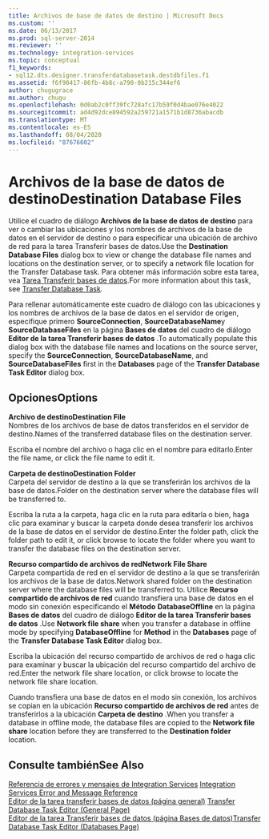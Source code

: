 ```yaml
---
title: Archivos de base de datos de destino | Microsoft Docs
ms.custom: ''
ms.date: 06/13/2017
ms.prod: sql-server-2014
ms.reviewer: ''
ms.technology: integration-services
ms.topic: conceptual
f1_keywords:
- sql12.dts.designer.transferdatabasetask.destdbfiles.f1
ms.assetid: f6f90417-86fb-4b8c-a790-0b215c344ef6
author: chugugrace
ms.author: chugu
ms.openlocfilehash: 0d0ab2c0ff39fc728afc17b59f0d4bae076e4022
ms.sourcegitcommit: ad4d92dce894592a259721a1571b1d8736abacdb
ms.translationtype: MT
ms.contentlocale: es-ES
ms.lasthandoff: 08/04/2020
ms.locfileid: "87676602"
---
```

# <a name="destination-database-files"></a><span data-ttu-id="cb2bd-102">Archivos de la base de datos de destino</span><span class="sxs-lookup"><span data-stu-id="cb2bd-102">Destination Database Files</span></span>
  <span data-ttu-id="cb2bd-103">Utilice el cuadro de diálogo **Archivos de la base de datos de destino** para ver o cambiar las ubicaciones y los nombres de archivos de la base de datos en el servidor de destino o para especificar una ubicación de archivo de red para la tarea Transferir bases de datos.</span><span class="sxs-lookup"><span data-stu-id="cb2bd-103">Use the **Destination Database Files** dialog box to view or change the database file names and locations on the destination server, or to specify a network file location for the Transfer Database task.</span></span> <span data-ttu-id="cb2bd-104">Para obtener más información sobre esta tarea, vea [Tarea Transferir bases de datos](control-flow/transfer-database-task.md).</span><span class="sxs-lookup"><span data-stu-id="cb2bd-104">For more information about this task, see [Transfer Database Task](control-flow/transfer-database-task.md).</span></span>  
  
 <span data-ttu-id="cb2bd-105">Para rellenar automáticamente este cuadro de diálogo con las ubicaciones y los nombres de archivos de la base de datos en el servidor de origen, especifique primero **SourceConnection**, **SourceDatabaseName**y **SourceDatabaseFiles** en la página **Bases de datos** del cuadro de diálogo **Editor de la tarea Transferir bases de datos** .</span><span class="sxs-lookup"><span data-stu-id="cb2bd-105">To automatically populate this dialog box with the database file names and locations on the source server, specify the **SourceConnection**, **SourceDatabaseName**, and **SourceDatabaseFiles** first in the **Databases** page of the **Transfer Database Task Editor** dialog box.</span></span>  
  
## <a name="options"></a><span data-ttu-id="cb2bd-106">Opciones</span><span class="sxs-lookup"><span data-stu-id="cb2bd-106">Options</span></span>  
 <span data-ttu-id="cb2bd-107">**Archivo de destino**</span><span class="sxs-lookup"><span data-stu-id="cb2bd-107">**Destination File**</span></span>  
 <span data-ttu-id="cb2bd-108">Nombres de los archivos de base de datos transferidos en el servidor de destino.</span><span class="sxs-lookup"><span data-stu-id="cb2bd-108">Names of the transferred database files on the destination server.</span></span>  
  
 <span data-ttu-id="cb2bd-109">Escriba el nombre del archivo o haga clic en el nombre para editarlo.</span><span class="sxs-lookup"><span data-stu-id="cb2bd-109">Enter the file name, or click the file name to edit it.</span></span>  
  
 <span data-ttu-id="cb2bd-110">**Carpeta de destino**</span><span class="sxs-lookup"><span data-stu-id="cb2bd-110">**Destination Folder**</span></span>  
 <span data-ttu-id="cb2bd-111">Carpeta del servidor de destino a la que se transferirán los archivos de la base de datos.</span><span class="sxs-lookup"><span data-stu-id="cb2bd-111">Folder on the destination server where the database files will be transferred to.</span></span>  
  
 <span data-ttu-id="cb2bd-112">Escriba la ruta a la carpeta, haga clic en la ruta para editarla o bien, haga clic para examinar y buscar la carpeta donde desea transferir los archivos de la base de datos en el servidor de destino.</span><span class="sxs-lookup"><span data-stu-id="cb2bd-112">Enter the folder path, click the folder path to edit it, or click browse to locate the folder where you want to transfer the database files on the destination server.</span></span>  
  
 <span data-ttu-id="cb2bd-113">**Recurso compartido de archivos de red**</span><span class="sxs-lookup"><span data-stu-id="cb2bd-113">**Network File Share**</span></span>  
 <span data-ttu-id="cb2bd-114">Carpeta compartida de red en el servidor de destino a la que se transferirán los archivos de la base de datos.</span><span class="sxs-lookup"><span data-stu-id="cb2bd-114">Network shared folder on the destination server where the database files will be transferred to.</span></span> <span data-ttu-id="cb2bd-115">Utilice **Recurso compartido de archivos de red** cuando transfiera una base de datos en el modo sin conexión especificando el **Método** **DatabaseOffline** en la página **Bases de datos** del cuadro de diálogo **Editor de la tarea Transferir bases de datos** .</span><span class="sxs-lookup"><span data-stu-id="cb2bd-115">Use **Network file share** when you transfer a database in offline mode by specifying **DatabaseOffline** for **Method** in the **Databases** page of the **Transfer Database Task Editor** dialog box.</span></span>  
  
 <span data-ttu-id="cb2bd-116">Escriba la ubicación del recurso compartido de archivos de red o haga clic para examinar y buscar la ubicación del recurso compartido del archivo de red.</span><span class="sxs-lookup"><span data-stu-id="cb2bd-116">Enter the network file share location, or click browse to locate the network file share location.</span></span>  
  
 <span data-ttu-id="cb2bd-117">Cuando transfiera una base de datos en el modo sin conexión, los archivos se copian en la ubicación **Recurso compartido de archivos de red** antes de transferirlos a la ubicación **Carpeta de destino** .</span><span class="sxs-lookup"><span data-stu-id="cb2bd-117">When you transfer a database in offline mode, the database files are copied to the **Network file share** location before they are transferred to the **Destination folder** location.</span></span>  
  
## <a name="see-also"></a><span data-ttu-id="cb2bd-118">Consulte también</span><span class="sxs-lookup"><span data-stu-id="cb2bd-118">See Also</span></span>  
 <span data-ttu-id="cb2bd-119">[Referencia de errores y mensajes de Integration Services](../../2014/integration-services/integration-services-error-and-message-reference.md) </span><span class="sxs-lookup"><span data-stu-id="cb2bd-119">[Integration Services Error and Message Reference](../../2014/integration-services/integration-services-error-and-message-reference.md) </span></span>  
 <span data-ttu-id="cb2bd-120">[Editor de la tarea transferir bases de datos &#40;página general&#41;](general-page-of-integration-services-designers-options.md) </span><span class="sxs-lookup"><span data-stu-id="cb2bd-120">[Transfer Database Task Editor &#40;General Page&#41;](general-page-of-integration-services-designers-options.md) </span></span>  
 [<span data-ttu-id="cb2bd-121">Editor de la tarea Transferir bases de datos &#40;página Bases de datos&#41;</span><span class="sxs-lookup"><span data-stu-id="cb2bd-121">Transfer Database Task Editor &#40;Databases Page&#41;</span></span>](../../2014/integration-services/transfer-database-task-editor-databases-page.md)  
  
  
